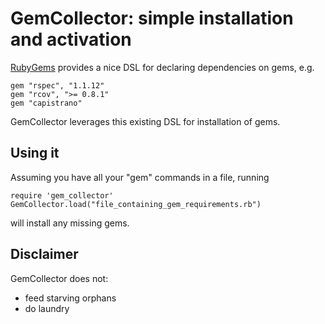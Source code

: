 # GemCollector: simple installation and activation

[RubyGems](http://rubygems.org/) provides a nice DSL for declaring dependencies on gems, e.g.

    gem "rspec", "1.1.12"
    gem "rcov", ">= 0.8.1"
    gem "capistrano"

GemCollector leverages this existing DSL for installation of gems.  

## Using it

Assuming you have all your "gem" commands in a file, running

    require 'gem_collector'
    GemCollector.load("file_containing_gem_requirements.rb") 

will install any missing gems.

## Disclaimer

GemCollector does not:

* feed starving orphans
* do laundry
